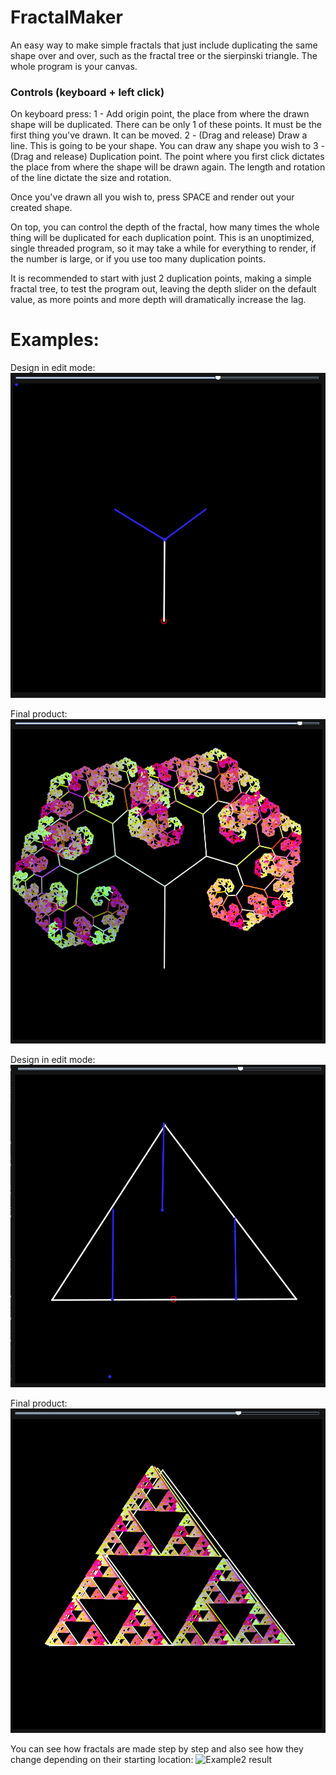 # FractalMaker
An easy way to make simple fractals that just include duplicating the same shape over and over, such as the fractal tree or the sierpinski triangle.
The whole program is your canvas.

### Controls (keyboard + left click)
On keyboard press:
1 - Add origin point, the place from where the drawn shape will be duplicated. There can be only 1 of these points. It must be the first thing you've drawn. It can be moved.
2 - (Drag and release) Draw a line. This is going to be your shape. You can draw any shape you wish to
3 - (Drag and release) Duplication point. The point where you first click dictates the place from where the shape will be drawn again. The length and rotation of the line dictate the size and rotation.

Once you've drawn all you wish to, press SPACE and render out your created shape.

On top, you can control the depth of the fractal, how many times the whole thing will be duplicated for each duplication point.
This is an unoptimized, single threaded program, so it may take a while for everything to render, if the number is large, or if you use too many duplication points.

It is recommended to start with just 2 duplication points, making a simple fractal tree, to test the program out, leaving the depth slider on the default value, as more points and more depth will dramatically increase the lag.

# Examples:

Design in edit mode:
![Example1](media/fractal1.png)

Final product:
![Example1 result](media/fractal2.png)

Design in edit mode:
![Example2](media/fractal3.png)

Final product:
![Example2 result](media/fractal4.png)

You can see how fractals are made step by step and also see how they change depending on their starting location:
![Example2 result](media/animation.gif)